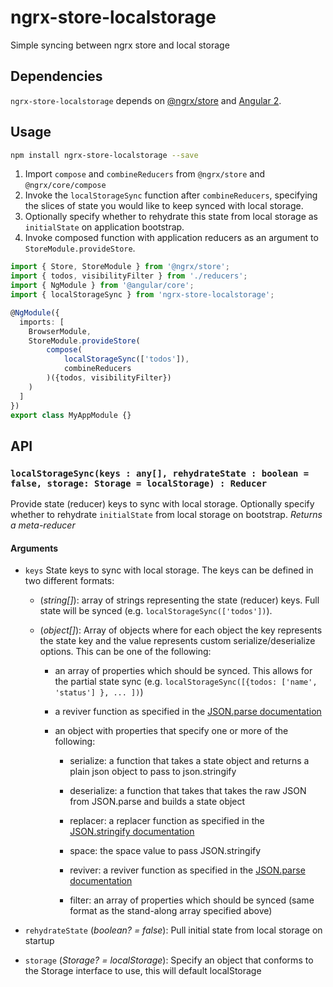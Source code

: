# ngrx-store-localstorage
Simple syncing between ngrx store and local storage

## Dependencies
`ngrx-store-localstorage` depends on [@ngrx/store](https://github.com/ngrx/store) and [Angular 2](https://github.com/angular/angular).

## Usage
```bash
npm install ngrx-store-localstorage --save
```
1. Import `compose` and `combineReducers` from `@ngrx/store` and `@ngrx/core/compose`
2. Invoke the `localStorageSync` function after `combineReducers`, specifying the slices of state you would like to keep synced with local storage.
3. Optionally specify whether to rehydrate this state from local storage as `initialState` on application bootstrap.
4. Invoke composed function with application reducers as an argument to `StoreModule.provideStore`.
```ts
import { Store, StoreModule } from '@ngrx/store';
import { todos, visibilityFilter } from './reducers';
import { NgModule } from '@angular/core';
import { localStorageSync } from 'ngrx-store-localstorage';

@NgModule({
  imports: [
    BrowserModule,
    StoreModule.provideStore(
        compose(
            localStorageSync(['todos']),
            combineReducers
        )({todos, visibilityFilter})
    )
  ]
})
export class MyAppModule {}
```

## API
### `localStorageSync(keys : any[], rehydrateState : boolean = false, storage: Storage = localStorage) : Reducer`
Provide state (reducer) keys to sync with local storage. Optionally specify whether to rehydrate `initialState` from local storage on bootstrap.
*Returns a meta-reducer*

#### Arguments
* `keys` State keys to sync with local storage. The keys can be defined in two different formats:
    * \(*string[]*): array of strings representing the state (reducer) keys. Full state will be synced (e.g. `localStorageSync(['todos'])`).

    * \(*object[]*): Array of objects where for each object the key represents the state key and the value represents custom serialize/deserialize options.  This can be one of the following:

        * an array of properties which should be synced. This allows for the partial state sync (e.g. `localStorageSync([{todos: ['name', 'status'] }, ... ])`)

        * a reviver function as specified in the [JSON.parse documentation](https://developer.mozilla.org/en-US/docs/Web/JavaScript/Reference/Global_Objects/JSON/parse)

        * an object with properties that specify one or more of the following:

            * serialize: a function that takes a state object and returns a plain json object to pass to json.stringify

            * deserialize: a function that takes that takes the raw JSON from JSON.parse and builds a state object

            * replacer: a replacer function as specified in the [JSON.stringify documentation](https://developer.mozilla.org/en-US/docs/Web/JavaScript/Reference/Global_Objects/JSON/stringify)

            * space: the space value to pass JSON.stringify

            * reviver: a reviver function as specified in the [JSON.parse documentation](https://developer.mozilla.org/en-US/docs/Web/JavaScript/Reference/Global_Objects/JSON/parse)

            * filter: an array of properties which should be synced (same format as the stand-along array specified above)            

* `rehydrateState` \(*boolean? = false*): Pull initial state from local storage on startup

* `storage` \(*Storage? = localStorage*): Specify an object that conforms to the Storage interface to use, this will default localStorage 
